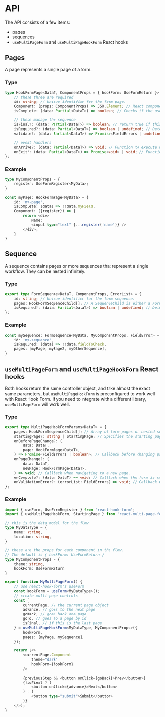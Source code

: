 # API

The API consists of a few items:

- pages
- sequences
- `useMultiPageForm` and `useMultiPageHookForm` React hooks

## Pages

A page represents a single page of a form.

### Type
```typescript
type HookFormPage<DataT, ComponentProps = { hookForm: UseFormReturn }> = {
    // these three are required
	id: string; // Unique identifier for the form page.
    Component: (props: ComponentProps) => JSX.Element; // React component to render the form page.
    isComplete: (data: Partial<DataT>) => boolean; // Checks if the user has already filled out this page.

	// these manage the sequence
	isFinal?: (data: Partial<DataT>) => boolean; // return true if this should be the final page of the form.
    isRequired?: (data: Partial<DataT>) => boolean | undefined; // Determines if this page is needed based on form data. Default: () => true
    validate?: (data: Partial<DataT>) => Promise<FieldErrors | undefined>; // Determines whether or not to continue.
    
	// event handlers
	onArrive?: (data: Partial<DataT>) => void; // Function to execute upon arriving at this page.
    onExit?: (data: Partial<DataT>) => Promise<void> | void; // Function to execute when exiting the page.
};
```

### Example

```typescript
type MyComponentProps = {
	register: UseFormRegister<MyData>;
}

const myPage: HookFormPage<MyData> = {
	id: 'my-page',
	isComplete: (data) => !!data.myField,
	Component: ({register}) => {
		return <div>
			Name:
			<input type="text" {...register('name')} />
		</div>;
	}
}
```

## Sequence

A sequence contains pages or more sequences that represent a single workflow. They can be nested infinitely.

### Type

```ts
export type FormSequence<DataT, ComponentProps, ErrorList> = {
    id: string; // Unique identifier for the form sequence.
    pages: HookFormSequenceChild[]; // A SequenceChild is either a FormPage or a FormSequence.
    isRequired?: (data: Partial<DataT>) => boolean | undefined; // Determines if the sequence is needed based on form data.
};
```

### Example

```ts
const mySequence: FormSequence<MyData, MyComponentProps, FieldError> = {
	id: 'my-sequence',
	isRequired: (data) => !!data.fieldToCheck,
	pages: [myPage, myPage2, myOtherSequence],
}
```

## `useMultiPageForm` and `useMultiPageHookForm` React hooks

Both hooks return the same controller object, and take almost the exact same parameters, but `useMultiPageHookForm` is preconfigured to work well with React Hook Form. If you need to integrate with a different library, `useMultiPageForm` will work well.

### Type

```ts
export type MultiPageHookFormParams<DataT> = {
    pages: HookFormSequenceChild[]; // Array of form pages or nested sequences.
    startingPage?: string | StartingPage; // Specifies the starting page, default is StartingPage.FirstIncomplete
    onBeforePageChange?: (
        data: DataT,
        page: HookFormPage<DataT>,
    ) => Promise<FieldErrors | boolean>; // Callback before changing pages, returns error list or boolean to proceed.
    onPageChange?: (
        data: DataT,
        newPage: HookFormPage<DataT>,
    ) => void; // Callback when navigating to a new page.
    onComplete?: (data: DataT) => void; // Callback when the form is completed.
    onValidationError?: (errorList: FieldErrors) => void; // Callback when validation errors occur.
};
```

### Example

```ts
import { useForm, UseFormRegister } from 'react-hook-form';
import { useMultiPageHookForm, StartingPage } from 'react-multi-page-form/hookForm';

// this is the data model for the flow
type MyDataType = {
	name: string,
	location: string,
}

// these are the props for each component in the flow.
// The default is { hookForm: UseFormReturn }
type MyComponentProps = {
    theme: string,
    hookForm: UseFormReturn
}

export function MyMultiPageForm() {
    // use react-hook-form's useForm
	const hookForm = useForm<MyDataType>();
    // create multi-page controls
	const {
        currentPage, // the current page object
        advance, // goes to the next page
        goBack, // goes back one page
        goTo, // goes to a page by id
        isFinal, // if this is the last page
	} = useMultiPageHookForm<MyDataType, MyComponentProps>({
		hookForm,
		pages: [myPage, mySequence],
	});

    return (<>
        <currentPage.Component
            theme="dark"
            hookForm={hookForm}
        />
    
        {previousStep && <button onClick={goBack}>Prev</button>}
        {!isFinal ? (
            <button onClick={advance}>Next</button>
        ) : (
            <button type="submit">Submit</button>
        )}
    </>);
}
```